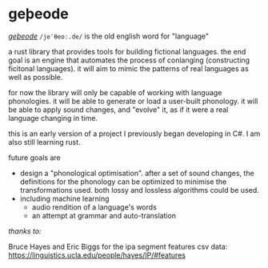 # geþeode

*[geþeode](https://en.wiktionary.org/wiki/geþeode)* `/jeˈθeoː.de/` is the old english word for 
"language"

a rust library that provides tools for building fictional languages. the end 
goal is an engine that automates the process of conlanging (constructing ficitonal languages).
it will aim to mimic the patterns of real languages as well as possible.

for now the library will only be capable of working with language phonologies.
it will be able to generate or load a user-built phonology. it will be able to apply sound changes,
and "evolve" it, as if it were a real language changing in time.

this is an early version of a project I previously began developing in C#. I am also
still learning rust. 

future goals are
- design a "phonological optimisation". after a set of sound changes, the definitions 
    for the phonology can be optimized to minimise the transformations used. both lossy and lossless
    algorithms could be used.
- including machine learning
  - audio rendition of a language's words
  - an attempt at grammar and auto-translation

*thanks to:*

Bruce Hayes and Eric Biggs for the ipa segment features csv data:
https://linguistics.ucla.edu/people/hayes/IP/#features

